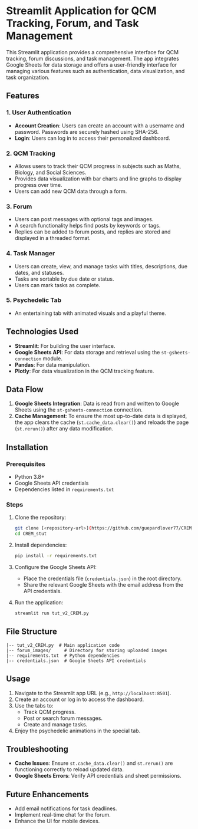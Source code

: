 # Streamlit Application for QCM Tracking, Forum, and Task Management

This Streamlit application provides a comprehensive interface for QCM tracking, forum discussions, and task management. The app integrates Google Sheets for data storage and offers a user-friendly interface for managing various features such as authentication, data visualization, and task organization.

## Features

### 1. **User Authentication**
- **Account Creation**: Users can create an account with a username and password. Passwords are securely hashed using SHA-256.
- **Login**: Users can log in to access their personalized dashboard.

### 2. **QCM Tracking**
- Allows users to track their QCM progress in subjects such as Maths, Biology, and Social Sciences.
- Provides data visualization with bar charts and line graphs to display progress over time.
- Users can add new QCM data through a form.

### 3. **Forum**
- Users can post messages with optional tags and images.
- A search functionality helps find posts by keywords or tags.
- Replies can be added to forum posts, and replies are stored and displayed in a threaded format.

### 4. **Task Manager**
- Users can create, view, and manage tasks with titles, descriptions, due dates, and statuses.
- Tasks are sortable by due date or status.
- Users can mark tasks as complete.

### 5. **Psychedelic Tab**
- An entertaining tab with animated visuals and a playful theme.

## Technologies Used
- **Streamlit**: For building the user interface.
- **Google Sheets API**: For data storage and retrieval using the `st-gsheets-connection` module.
- **Pandas**: For data manipulation.
- **Plotly**: For data visualization in the QCM tracking feature.

## Data Flow
1. **Google Sheets Integration**: Data is read from and written to Google Sheets using the `st-gsheets-connection` connection.
2. **Cache Management**: To ensure the most up-to-date data is displayed, the app clears the cache (`st.cache_data.clear()`) and reloads the page (`st.rerun()`) after any data modification.

## Installation

### Prerequisites
- Python 3.8+
- Google Sheets API credentials
- Dependencies listed in `requirements.txt`

### Steps
1. Clone the repository:
   ```bash
   git clone [<repository-url>](https://github.com/guepardlover77/CREM_stut.git)
   cd CREM_stut
   ```

2. Install dependencies:
   ```bash
   pip install -r requirements.txt
   ```

3. Configure the Google Sheets API:
   - Place the credentials file (`credentials.json`) in the root directory.
   - Share the relevant Google Sheets with the email address from the API credentials.

4. Run the application:
   ```bash
   streamlit run tut_v2_CREM.py
   ```

## File Structure
```
|-- tut_v2_CREM.py  # Main application code
|-- forum_images/     # Directory for storing uploaded images
|-- requirements.txt  # Python dependencies
|-- credentials.json  # Google Sheets API credentials
```

## Usage
1. Navigate to the Streamlit app URL (e.g., `http://localhost:8501`).
2. Create an account or log in to access the dashboard.
3. Use the tabs to:
   - Track QCM progress.
   - Post or search forum messages.
   - Create and manage tasks.
4. Enjoy the psychedelic animations in the special tab.

## Troubleshooting
- **Cache Issues**: Ensure `st.cache_data.clear()` and `st.rerun()` are functioning correctly to reload updated data.
- **Google Sheets Errors**: Verify API credentials and sheet permissions.

## Future Enhancements
- Add email notifications for task deadlines.
- Implement real-time chat for the forum.
- Enhance the UI for mobile devices.


